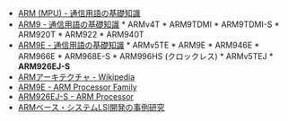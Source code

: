 * [ARM (MPU) - 通信用語の基礎知識](http://www.wdic.org/w/SCI/ARM%20%28MPU%29)
* [ARM9 - 通信用語の基礎知識](http://www.wdic.org/w/SCI/ARM9)
       *  ARMv4T
           * ARM9TDMI
           * ARM9TDMI-S
           * ARM920T
           * ARM922
           * ARM940T
* [ARM9E - 通信用語の基礎知識](http://www.wdic.org/w/SCI/ARM9E)
       *  ARMv5TE
           * ARM9E
           * ARM946E
           * ARM966E
           * ARM968E-S
           * ARM996HS (クロックレス)
       *  ARMv5TEJ
           * **ARM926EJ-S**
* [ARMアーキテクチャ - Wikipedia](http://ja.wikipedia.org/wiki/ARM%E3%82%A2%E3%83%BC%E3%82%AD%E3%83%86%E3%82%AF%E3%83%81%E3%83%A3)
* [ARM9E - ARM Processor Family](http://www.arm.com/products/CPUs/families/ARM9EFamily.html)
* [ARM926EJ-S - ARM Processor](http://www.arm.com/products/CPUs/ARM926EJ-S.html)
* [ARMベース・システムLSI開発の事例研究](http://www.kumikomi.net/article/explanation/2006/11arml/20.html)
